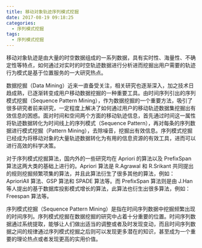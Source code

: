 ```yaml
---
title: 移动对象轨迹序列模式挖掘
date: 2017-08-19 09:18:25
categories:
  - 序列模式挖掘
tags:
  - 序列模式挖掘
---
```


移动对象轨迹是由大量的时空数据组成的一系列数据，具有实时性、海量性、不确定性等特点，如何通过对实时的时空轨迹数据进行分析进而挖掘出用户需要的轨迹行为模式是基于位置服务的一大研究热点。

数据挖掘（Data Mining）近来一直备受关注，相关研究也逐渐深入，加之技术日趋成熟，已逐渐转变成用户移动数据挖掘的一种重要工具。由时间序列引出的序列模式挖掘（Sequence Pattern Mining），作为数据挖掘的一个重要方法，吸引了很多研究者前来研究，一定程度上解决了如何通过用户的移动轨迹数据集挖掘出有效信息的困惑。面对时间和空间两个方面的移动轨迹信息，首先通过时间这一属性将轨迹数据转化为时间线上的序列模式（Sequence Pattern），再对每条的序列数据进行模式挖掘（Pattern Mining），去除噪音，挖掘出有效信息。序列模式挖掘已经成为将移动对象的大量轨迹数据转化为有用的信息资源的有效工具，进而可以进行高效的科学决策。

对于序列模式挖掘算法，国内外的一些研究均在 Apriori 的算法以及 PrefixSpan 算法这两大类的基础上进行的。Apriori 算法是 R.Agrawal 和 R.Srikant 共同提出的规则挖掘频繁项集的算法，并且此算法衍生了很多其他的算法，例如：AprioriAll 算法、GSP 算法和 SPADE 算法等。而 PrefixSpan 算法则是由 J.Han 等人提出的基于数据库投影模式增长的算法，此算法也衍生出很多算法，例如：Freespan 算法等。

序列模式挖掘（Sequence Pattern Mining）是指在时间序列数据中挖掘频繁出现的时间序列。序列模式挖掘在数据挖掘的研究中占着十分重要的位置。时间序列数据通过系统提取，能够让人们做出适当的调整或者及时发现变动，而且时间序列数据之间的规律通过序列模式挖掘之后则可以发现更多潜在的知识，甚至成为一个重要的理论热点或者发现更高的实用价值。
